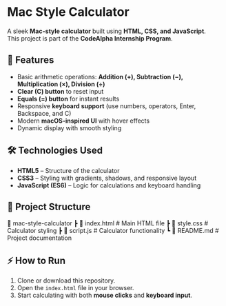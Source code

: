# Mac Style Calculator  

A sleek **Mac-style calculator** built using **HTML, CSS, and JavaScript**.  
This project is part of the **CodeAlpha Internship Program**.  

## 🚀 Features  
- Basic arithmetic operations: **Addition (+), Subtraction (−), Multiplication (×), Division (÷)**  
- **Clear (C) button** to reset input  
- **Equals (=) button** for instant results  
- Responsive **keyboard support** (use numbers, operators, Enter, Backspace, and C)  
- Modern **macOS-inspired UI** with hover effects  
- Dynamic display with smooth styling  

## 🛠️ Technologies Used  
- **HTML5** – Structure of the calculator  
- **CSS3** – Styling with gradients, shadows, and responsive layout  
- **JavaScript (ES6)** – Logic for calculations and keyboard handling  

## 📂 Project Structure  
📁 mac-style-calculator
┣ 📄 index.html # Main HTML file
┣ 📄 style.css # Calculator styling
┣ 📄 script.js # Calculator functionality
┗ 📄 README.md # Project documentation

## ⚡ How to Run  
1. Clone or download this repository.  
2. Open the `index.html` file in your browser.  
3. Start calculating with both **mouse clicks** and **keyboard input**.
